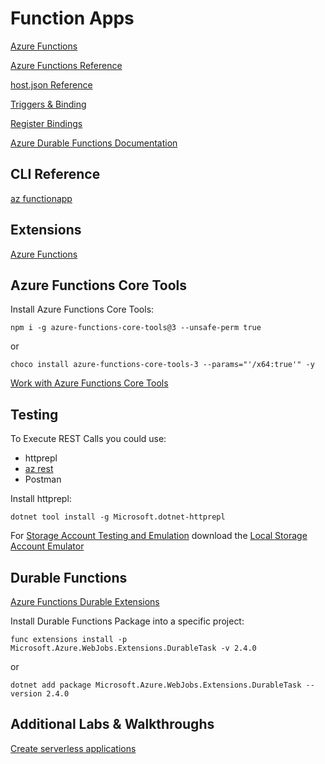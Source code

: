# Function Apps

[Azure Functions](https://docs.microsoft.com/en-us/azure/azure-functions/functions-overview)

[Azure Functions Reference](https://docs.microsoft.com/en-gb/azure/azure-functions/functions-reference)

[host.json Reference](https://docs.microsoft.com/en-us/azure/azure-functions/functions-host-json)

[Triggers & Binding](https://docs.microsoft.com/en-us/azure/azure-functions/functions-triggers-bindings)

[Register Bindings](https://docs.microsoft.com/en-us/azure/azure-functions/functions-bindings-register)

[Azure Durable Functions Documentation](https://docs.microsoft.com/en-us/azure/azure-functions/durable/)

## CLI Reference

[az functionapp](https://docs.microsoft.com/en-us/cli/azure/functionapp?view=azure-cli-latest)

## Extensions

[Azure Functions](https://marketplace.visualstudio.com/items?itemName=ms-azuretools.vscode-azurefunctions)

## Azure Functions Core Tools

Install Azure Functions Core Tools:

```
npm i -g azure-functions-core-tools@3 --unsafe-perm true
```

or

```
choco install azure-functions-core-tools-3 --params="'/x64:true'" -y
```

[Work with Azure Functions Core Tools](https://docs.microsoft.com/en-us/azure/azure-functions/functions-run-local?tabs=windows%2Ccsharp%2Cbash#v2)

## Testing

To Execute REST Calls you could use:

- httprepl
- [az rest](https://docs.microsoft.com/en-us/cli/azure/reference-index?view=azure-cli-latest#az_rest)
- Postman

Install httprepl:

```
dotnet tool install -g Microsoft.dotnet-httprepl
```

For [Storage Account Testing and Emulation](https://docs.microsoft.com/en-us/azure/storage/common/storage-use-emulator) download the [Local Storage Account Emulator](https://go.microsoft.com/fwlink/?linkid=717179&clcid=0x409)

## Durable Functions

[Azure Functions Durable Extensions](https://github.com/Azure/azure-functions-durable-extension)

Install Durable Functions Package into a specific project:

```
func extensions install -p Microsoft.Azure.WebJobs.Extensions.DurableTask -v 2.4.0
```

or

```
dotnet add package Microsoft.Azure.WebJobs.Extensions.DurableTask --version 2.4.0
```

## Additional Labs & Walkthroughs

[Create serverless applications](https://docs.microsoft.com/en-us/learn/paths/create-serverless-applications/)
